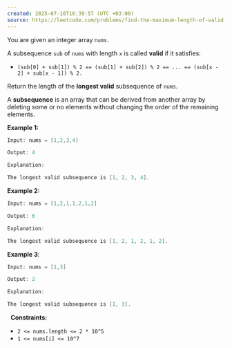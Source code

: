 ```yaml
---
created: 2025-07-16T16:39:57 (UTC +03:00)
source: https://leetcode.com/problems/find-the-maximum-length-of-valid-subsequence-i/description/?envType=daily-question&envId=2025-07-16
---
```

You are given an integer array `nums`.

A subsequence `sub` of `nums` with length `x` is called **valid** if it satisfies:

 * `(sub[0] + sub[1]) % 2 == (sub[1] + sub[2]) % 2 == ... == (sub[x - 2] + sub[x - 1]) % 2.`

Return the length of the **longest valid** subsequence of `nums`.

A **subsequence** is an array that can be derived from another array by deleting some or no elements without changing the order of the remaining elements.


**Example 1:**

``` Java
Input: nums = [1,2,3,4]

Output: 4

Explanation:

The longest valid subsequence is [1, 2, 3, 4].
```


**Example 2:**

``` Java
Input: nums = [1,2,1,1,2,1,2]

Output: 6

Explanation:

The longest valid subsequence is [1, 2, 1, 2, 1, 2].
```


**Example 3**:

``` Java
Input: nums = [1,3]

Output: 2

Explanation:

The longest valid subsequence is [1, 3].
```

 
**Constraints:**

 * `2 <= nums.length <= 2 * 10^5`
 * `1 <= nums[i] <= 10^7`